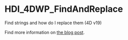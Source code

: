 # HDI_4DWP_FindAndReplace
 
 Find strings and how do I replace them (4D v19) 
 
Find more information on [the blog post](https://blog.4d.com/4d-write-pro-find-and-replace/).
